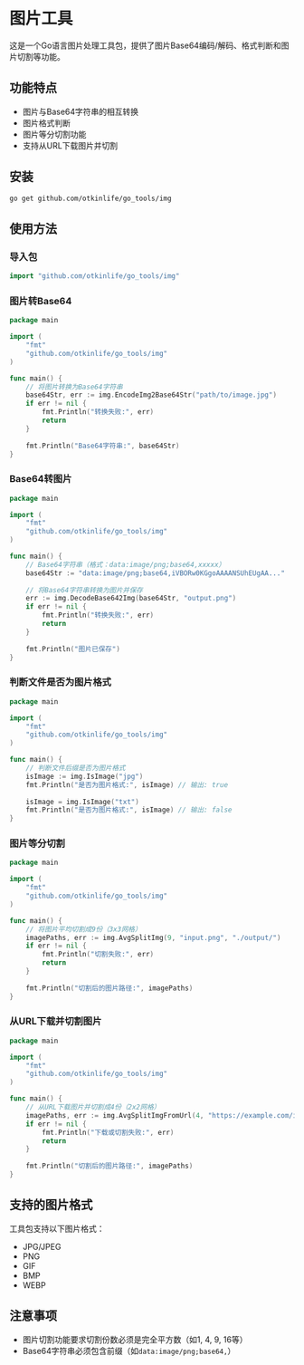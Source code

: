 # 图片工具

这是一个Go语言图片处理工具包，提供了图片Base64编码/解码、格式判断和图片切割等功能。

## 功能特点

- 图片与Base64字符串的相互转换
- 图片格式判断
- 图片等分切割功能
- 支持从URL下载图片并切割

## 安装

```bash
go get github.com/otkinlife/go_tools/img
```

## 使用方法

### 导入包

```go
import "github.com/otkinlife/go_tools/img"
```

### 图片转Base64

```go
package main

import (
    "fmt"
    "github.com/otkinlife/go_tools/img"
)

func main() {
    // 将图片转换为Base64字符串
    base64Str, err := img.EncodeImg2Base64Str("path/to/image.jpg")
    if err != nil {
        fmt.Println("转换失败:", err)
        return
    }
    
    fmt.Println("Base64字符串:", base64Str)
}
```

### Base64转图片

```go
package main

import (
    "fmt"
    "github.com/otkinlife/go_tools/img"
)

func main() {
    // Base64字符串（格式：data:image/png;base64,xxxxx）
    base64Str := "data:image/png;base64,iVBORw0KGgoAAAANSUhEUgAA..."
    
    // 将Base64字符串转换为图片并保存
    err := img.DecodeBase642Img(base64Str, "output.png")
    if err != nil {
        fmt.Println("转换失败:", err)
        return
    }
    
    fmt.Println("图片已保存")
}
```

### 判断文件是否为图片格式

```go
package main

import (
    "fmt"
    "github.com/otkinlife/go_tools/img"
)

func main() {
    // 判断文件后缀是否为图片格式
    isImage := img.IsImage("jpg")
    fmt.Println("是否为图片格式:", isImage) // 输出: true
    
    isImage = img.IsImage("txt")
    fmt.Println("是否为图片格式:", isImage) // 输出: false
}
```

### 图片等分切割

```go
package main

import (
    "fmt"
    "github.com/otkinlife/go_tools/img"
)

func main() {
    // 将图片平均切割成9份（3x3网格）
    imagePaths, err := img.AvgSplitImg(9, "input.png", "./output/")
    if err != nil {
        fmt.Println("切割失败:", err)
        return
    }
    
    fmt.Println("切割后的图片路径:", imagePaths)
}
```

### 从URL下载并切割图片

```go
package main

import (
    "fmt"
    "github.com/otkinlife/go_tools/img"
)

func main() {
    // 从URL下载图片并切割成4份（2x2网格）
    imagePaths, err := img.AvgSplitImgFromUrl(4, "https://example.com/image.jpg", "./output/")
    if err != nil {
        fmt.Println("下载或切割失败:", err)
        return
    }
    
    fmt.Println("切割后的图片路径:", imagePaths)
}
```

## 支持的图片格式

工具包支持以下图片格式：
- JPG/JPEG
- PNG
- GIF
- BMP
- WEBP

## 注意事项

- 图片切割功能要求切割份数必须是完全平方数（如1, 4, 9, 16等）
- Base64字符串必须包含前缀（如`data:image/png;base64,`）
